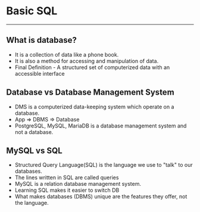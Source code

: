# Basic SQL
---
## What is database?
* It is a collection of data like a phone book.
* It is also a method for accessing and manipulation of data.
* Final Definition - A structured set of computerized data with an accessible interface
## Database vs Database Management System
* DMS is a computerized data-keeping system which operate on a database.
* App => DBMS => Database
* PostgreSQL, MySQL, MariaDB is a database management system and not a database.
## MySQL vs SQL
* Structured Query Language(SQL) is the language we use to "talk" to our databases.
* The lines written in SQL are called queries
* MySQL is a relation database management system.
* Learning SQL makes it easier to switch DB
* What makes databases (DBMS) unique are the features they offer, not the language.
